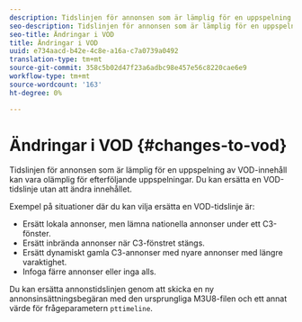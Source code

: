 ```yaml
---
description: Tidslinjen för annonsen som är lämplig för en uppspelning av VOD-innehåll kan vara olämplig för efterföljande uppspelningar. Du kan ersätta en VOD-tidslinje utan att ändra innehållet.
seo-description: Tidslinjen för annonsen som är lämplig för en uppspelning av VOD-innehåll kan vara olämplig för efterföljande uppspelningar. Du kan ersätta en VOD-tidslinje utan att ändra innehållet.
seo-title: Ändringar i VOD
title: Ändringar i VOD
uuid: e734aacd-b42e-4c8e-a16a-c7a0739a0492
translation-type: tm+mt
source-git-commit: 358c5b02d47f23a6adbc98e457e56c8220cae6e9
workflow-type: tm+mt
source-wordcount: '163'
ht-degree: 0%

---
```



# Ändringar i VOD {#changes-to-vod}

Tidslinjen för annonsen som är lämplig för en uppspelning av VOD-innehåll kan vara olämplig för efterföljande uppspelningar. Du kan ersätta en VOD-tidslinje utan att ändra innehållet.

Exempel på situationer där du kan vilja ersätta en VOD-tidslinje är:

* Ersätt lokala annonser, men lämna nationella annonser under ett C3-fönster.
* Ersätt inbrända annonser när C3-fönstret stängs.
* Ersätt dynamiskt gamla C3-annonser med nyare annonser med längre varaktighet.
* Infoga färre annonser eller inga alls.

Du kan ersätta annonstidslinjen genom att skicka en ny annonsinsättningsbegäran med den ursprungliga M3U8-filen och ett annat värde för frågeparametern `pttimeline`.